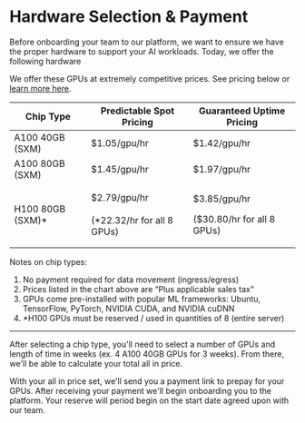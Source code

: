 # Hardware Selection & Payment

Before onboarding your team to our platform, we want to ensure we have the proper hardware to support your AI workloads. Today, we offer the following hardware

&#x20;

We offer these GPUs at extremely competitive prices. See pricing below or [learn more here](https://trybuild.ai).



<table data-full-width="true"><thead><tr><th>Chip Type</th><th>Predictable Spot Pricing</th><th>Guaranteed Uptime Pricing</th></tr></thead><tbody><tr><td>A100 40GB (SXM)</td><td>$1.05/gpu/hr </td><td>$1.42/gpu/hr</td></tr><tr><td>A100 80GB (SXM)</td><td>$1.45/gpu/hr </td><td>$1.97/gpu/hr</td></tr><tr><td>H100 80GB (SXM)*</td><td>$2.79/gpu/hr<br><br>(*22.32/hr for all 8 GPUs)</td><td><p>$3.85/gpu/hr </p><p></p><p>($30.80/hr for all 8 GPUs)</p></td></tr></tbody></table>

Notes on chip types:&#x20;

1. No payment required for data movement (ingress/egress)
2. Prices listed in the chart above are “Plus applicable sales tax”
3. GPUs come pre-installed with popular ML frameworks: Ubuntu, TensorFlow, PyTorch, NVIDIA CUDA, and NVIDIA cuDNN
4. \*H100 GPUs must be reserved / used in quantities of 8 (entire server)

***



After selecting a chip type, you'll need to select a number of GPUs and length of time in weeks (ex. 4 A100 40GB GPUs for 3 weeks). From there, we'll be able to calculate your total all in price.

With your all in price set, we'll send you a payment link to prepay for your GPUs. After receiving your payment we'll begin onboarding you to the platform. Your reserve will period begin on the start date agreed upon with our team.&#x20;
